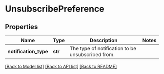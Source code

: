 # UnsubscribePreference

## Properties
Name | Type | Description | Notes
------------ | ------------- | ------------- | -------------
**notification_type** | **str** | The type of notification to be unsubscribed from. | 

[[Back to Model list]](../README.md#documentation-for-models) [[Back to API list]](../README.md#documentation-for-api-endpoints) [[Back to README]](../README.md)


